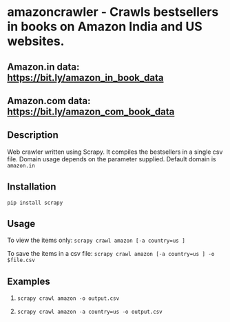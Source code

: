 # amazoncrawler - Crawls bestsellers in books on Amazon India and US websites.
## Amazon.in data: https://bit.ly/amazon_in_book_data
## Amazon.com data: https://bit.ly/amazon_com_book_data
Description
-----------------
Web crawler written using Scrapy. It compiles the bestsellers in a single csv file. Domain usage depends on the parameter supplied.
Default domain is `amazon.in`


Installation
-----------------
`pip install scrapy`

Usage
-----------------

To view the items only:
`scrapy crawl amazon [-a country=us ]`

To save the items in a csv file:
`scrapy crawl amazon [-a country=us ] -o $file.csv`

Examples
-----------------
1. `scrapy crawl amazon -o output.csv`

2. `scrapy crawl amazon -a country=us -o output.csv`
